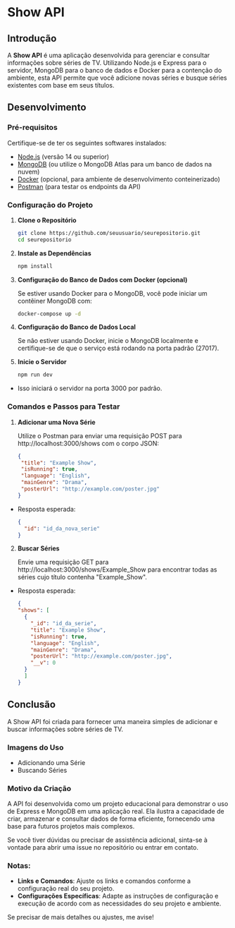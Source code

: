 # Show API

## Introdução

A **Show API** é uma aplicação desenvolvida para gerenciar e consultar informações sobre séries de TV. Utilizando Node.js e Express para o servidor, MongoDB para o banco de dados e Docker para a contenção do ambiente, esta API permite que você adicione novas séries e busque séries existentes com base em seus títulos.

## Desenvolvimento

### Pré-requisitos

Certifique-se de ter os seguintes softwares instalados:

- [Node.js](https://nodejs.org/) (versão 14 ou superior)
- [MongoDB](https://www.mongodb.com/try/download/community) (ou utilize o MongoDB Atlas para um banco de dados na nuvem)
- [Docker](https://www.docker.com/products/docker-desktop) (opcional, para ambiente de desenvolvimento conteinerizado)
- [Postman](https://www.postman.com/) (para testar os endpoints da API)

### Configuração do Projeto

1. **Clone o Repositório**

   ```sh
   git clone https://github.com/seuusuario/seurepositorio.git
   cd seurepositorio
   
2. **Instale as Dependências**

   ```sh
   npm install

3. **Configuração do Banco de Dados com Docker (opcional)**
   
   Se estiver usando Docker para o MongoDB, você pode iniciar um contêiner MongoDB com:
   
   ```sh
   docker-compose up -d

5. **Configuração do Banco de Dados Local**
   
   Se não estiver usando Docker, inicie o MongoDB localmente e certifique-se de que o serviço está rodando na porta padrão (27017).
   
6. **Inicie o Servidor**
      
   ```sh
   npm run dev

  - Isso iniciará o servidor na porta 3000 por padrão.

### Comandos e Passos para Testar

1. **Adicionar uma Nova Série**
   
   Utilize o Postman para enviar uma requisição POST para http://localhost:3000/shows com o corpo JSON:

    ```json
   {
     "title": "Example Show",
     "isRunning": true,
     "language": "English",
     "mainGenre": "Drama",
     "posterUrl": "http://example.com/poster.jpg"
   }
    
  - Resposta esperada:

    ```json
    {
      "id": "id_da_nova_serie"
    }

2. **Buscar Séries**
   
   Envie uma requisição GET para http://localhost:3000/shows/Example_Show para encontrar todas as séries cujo título contenha "Example_Show".

  - Resposta esperada:

    ```json
    {
    "shows": [
      {
        "_id": "id_da_serie",
        "title": "Example Show",
        "isRunning": true,
        "language": "English",
        "mainGenre": "Drama",
        "posterUrl": "http://example.com/poster.jpg",
        "__v": 0
      }
      ]
    }

## Conclusão

A Show API foi criada para fornecer uma maneira simples de adicionar e buscar informações sobre séries de TV.

### Imagens do Uso

- Adicionando uma Série
- Buscando Séries

### Motivo da Criação

A API foi desenvolvida como um projeto educacional para demonstrar o uso de Express e MongoDB em uma aplicação real. Ela ilustra a capacidade de criar, armazenar e consultar dados de forma eficiente, fornecendo uma base para futuros projetos mais complexos.


Se você tiver dúvidas ou precisar de assistência adicional, sinta-se à vontade para abrir uma issue no repositório ou entrar em contato.


### Notas:

- **Links e Comandos**: Ajuste os links e comandos conforme a configuração real do seu projeto.
- **Configurações Específicas**: Adapte as instruções de configuração e execução de acordo com as necessidades do seu projeto e ambiente.

Se precisar de mais detalhes ou ajustes, me avise!
